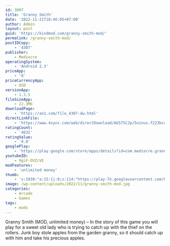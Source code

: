 ```yaml
---
id: 3007
title: 'Granny Smith'
date: '2022-11-21T18:46:05+07:00'
author: Admin
layout: post
guid: 'https://kindmod.com/granny-smith-mod/'
permalink: /granny-smith-mod/
postIDCopy:
    - '4307'
publisher:
    - Mediocre
operatingSystem:
    - 'Android 2.3'
priceApp:
    - '0'
priceCurrencyApp:
    - USD
versionApp:
    - 1.3.5
fileSizeApp:
    - 22.3Mb
downloadPage:
    - 'https://an1.com/file_4307-dw.html'
directLinkFile:
    - 'https://www.4sync.com/web/directDownload/AGS7SCJp/5oinus.f223bcdf6449b3e617d2baaa48219436'
ratingCount:
    - '4632'
ratingValue:
    - '4.8'
googlePlay:
    - 'https://play.google.com/store/apps/details?id=com.mediocre.grannysmith'
youtubeID:
    - 9giF-OVZcVE
modFeatures:
    - 'unlimited money'
thumb:
    - 's:1930:"a:15:{i:0;s:114:"https://play-lh.googleusercontent.com/Uj9m3kVl32m9xTyJz2_CMYQLgpVbDeYV4AeSpJz6IBoNLt3O4jeHEm_QS5LfIM6aMQ=w526-h296";i:1;s:114:"https://play-lh.googleusercontent.com/59AxJHUw4Az-w5Nwk7I0upDobaQ4utWcR3Fri8stdB5MXJSbqpfnNzNMj5Gsox8lDg=w526-h296";i:2;s:114:"https://play-lh.googleusercontent.com/s0Wd-FigHX1Rfn7rx8MeUGNu3BMRM8KRIinNOfYbMYqTm7Sxv-H-hSyKS8Dmpp2-hg=w526-h296";i:3;s:116:"https://play-lh.googleusercontent.com/iEXHhpYqGrZtZpi7eFpG5qYUWJeyjuQ3voerkVPjC3GtzyF6fItRc97TroykQq7HYphF=w526-h296";i:4;s:115:"https://play-lh.googleusercontent.com/MFCp5Gd--rvHd57nSF-TlhLDCSHwwYZjwMIoP-iOjgpsUuuZMbvR1x6B8QdMYB6tweU=w526-h296";i:5;s:115:"https://play-lh.googleusercontent.com/GI-Wovv8Rqk_U8LpKsKTd45X-Pdsg5PvOJZi5cKaUmvvKWMza03o8s4JSMuHNc7vCgc=w526-h296";i:6;s:114:"https://play-lh.googleusercontent.com/bYBOo3KdUXkfyqVYt_kvlVLbV3ZXQvrt6JcC32BYQ50Py0jdfBa6cXZNL8H9A3ubXg=w526-h296";i:7;s:115:"https://play-lh.googleusercontent.com/HYG7WV6_uVcOfK5-s36KeEIAgQ2UMpXMi5VuV_irZMXb6p0DuVV9DV38l0YJxHEA2GI=w526-h296";i:8;s:116:"https://play-lh.googleusercontent.com/jM5YUpC9SJsNxJUdJfBvhkZ65d9Yxp1UbgYurZiRkjPpz93YgqP5SULY7gPJ7iSo4CjL=w526-h296";i:9;s:115:"https://play-lh.googleusercontent.com/u-Zae3Z7YPjqMhnZuhOy-Goh7bPQPCzW8XstRICQJnGvb3wZ5q_E9oDjY79a48wOvJE=w526-h296";i:10;s:115:"https://play-lh.googleusercontent.com/bMW5skC8eUxDkGiy0tODhZBbp14O030etNTz_kgyThNEv6ufTvhHZzp_TKjgOgz2MQw=w526-h296";i:11;s:114:"https://play-lh.googleusercontent.com/VhdUvQKDr-MHdHZkcMqMM3Fk8WihhWHRjrfN_5XXMouKcNovKlUDuB2mt_SNYruK3Q=w526-h296";i:12;s:115:"https://play-lh.googleusercontent.com/WI-3O5uq6DMQ8cVJM3HFlipwLumAKakWLL47NvlMcAkDQ_mzqY1r3l7YcGCJfjoyHhw=w526-h296";i:13;s:115:"https://play-lh.googleusercontent.com/PR7hwU1YPdv1iBKjAZRo-zxioic-kVjF-gCSn2KqJgCM8uAo3wxdSdtxhB5Tp6wFK5o=w526-h296";i:14;s:116:"https://play-lh.googleusercontent.com/kJlsf1peG5PpW9debEYQP3bdvw26TPR6e832M-IEH9g3M6nO3hx4SUrJhcspWjpao46l=w526-h296";}";'
image: /wp-content/uploads/2022/11/granny-smith-mod.jpg
categories:
    - Arcade
    - Games
tags:
    - mods
---
```


Granny Smith (MOD, unlimited money) – In the story of this game you will play for a sweet old lady who is trying to catch up with the thief on the rollers. Junk boy stole apples from the garden granny, so it should catch up with him and take his precious apples.